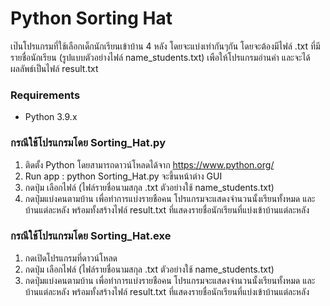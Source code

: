 # Python Sorting Hat
เป๊นโปรแกรมที่ใช้เลือกเด็กนักเรียนเข้าบ้าน 4 หลัง โดยจะแบ่งเท่ากันๆกัน โดยจะต้องมีไฟล์ .txt ที่มีรายชื่อนักเรียน 
(รูปแบบตัวอย่างไฟล์ name_students.txt) เพือให้โปรแกรมอ่านค่า และจะได้ผลลัพธ์เป็นไฟล์ result.txt

### Requirements
* Python 3.9.x

### กรณีใช้โปรแกรมโดย Sorting_Hat.py
1. ติดตั้ง Python โดยสามารถดาวน์โหลดได้จาก https://www.python.org/
2. Run app : python Sorting_Hat.py จะขึ้นหน้าต่าง GUI
3. กดปุ่ม เลือกไฟล์ (ไฟล์รายชื่อนามสกุล .txt ตัวอย่างใช้ name_students.txt)
4. กดปุ่มแบ่งคนตามบ้าน เพื่อทำการแบ่งรายชือคน โปรแกรมจะแสดงจำนวนนั้งเรียนทั้งหมด และบ้านแต่ละหลัง พร้อมทั้งสร้างไฟล์ result.txt ที่แสดงรายชื่อนักเรียนที่แบ่งเข้าบ้านแต่ละหลัง

### กรณีใช้โปรแกรมโดย Sorting_Hat.exe
1. กดเปิดโปรแกรมที่ดาวน์โหลด
2. กดปุ่ม เลือกไฟล์ (ไฟล์รายชื่อนามสกุล .txt ตัวอย่างใช้ name_students.txt)
3. กดปุ่มแบ่งคนตามบ้าน เพื่อทำการแบ่งรายชือคน โปรแกรมจะแสดงจำนวนนั้งเรียนทั้งหมด และบ้านแต่ละหลัง พร้อมทั้งสร้างไฟล์ result.txt ที่แสดงรายชื่อนักเรียนที่แบ่งเข้าบ้านแต่ละหลัง
